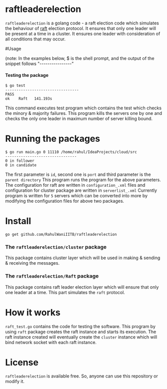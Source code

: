 raftleaderelection
==================
`raftleaderelection` is a golang code - a raft election code which simulates the behaviour of [raft](https://speakerdeck.com/benbjohnson/raft-the-understandable-distributed-consensus-protocol) election protocol. It ensures that only one leader will be present at a time in a cluster. It ensures one leader with consideration of all conditions that may occur.  

#Usage

(note: In the examples below, $ is the shell prompt, and the output of the snippet follows "----------------"
#### Testing the package
```
$ go test
---------------------------------
PASS
ok    Raft   141.193s
```
This command executes test program which contains the test which checks the minory & majority failures. This program kills the servers one by one and checks the only one leader in maximum number of server killing bound.


# Running the packages

```
$ go run main.go 0 11110 /home/rahul/IdeaProjects/cloud/src
--------------------------------
0 in follower
0 in candidate
```
The first parameter is `id`, second one is `port` and third parameter is the `parent directory`
This program runs the program for the above parameters. The configuration for raft are written in `configuration_.xml` files and configuration for cluster package are written in `serverlist_.xml` 
Currently program is written for `5` servers which can be converted into more by modifying the configuration files for above two packages.

# Install

```
go get github.com/RahulWaniIITB/raftleaderelection

```
### The `raftleaderelection/cluster` package

This package contains cluster layer which will be used in making & sending & receiving the messages.

### The `raftleaderelection/Raft` package

This package contains raft leader election layer which will ensure that only one leader at a time. This part simulates the `raft` protocol.
 
# How it works

`raft_test.go` contains the code for testing the software. This program by using `raft` package creates the raft instance and starts its execution. The raft instance created will eventually create the `cluster` instance which will bind network socket with each raft instance.

# License

`raftleaderelection` is available free. So, anyone can use this repository or modify it.
